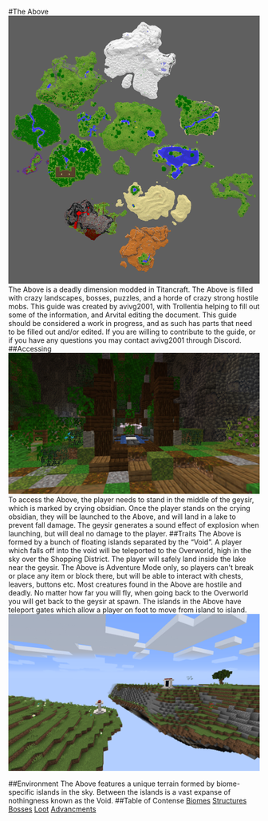 #The Above
![Above Map](map.png)
The Above is a deadly dimension modded in Titancraft. The Above is filled with crazy landscapes, bosses, puzzles, and a horde of crazy strong hostile mobs. This guide was created by avivg2001, with Trollentia helping to fill out some of the information, and Arvital editing the document. This guide should be considered a work in progress, and as such has parts that need to be filled out and/or edited. If you are willing to contribute to the guide, or if you have any questions you may contact avivg2001 through Discord.
##Accessing
![The geysir used to access The Above](accessing.png)
To access the Above, the player needs to stand in the middle of the geysir, which is marked by crying obsidian. Once the player stands on the crying obsidian, they will be launched to the Above, and will land in a lake to prevent fall damage. The geysir generates a sound effect of explosion when launching, but will deal no damage to the player.
##Traits
The Above is formed by a bunch of floating islands separated by the “Void”. A player which falls off into the void will be teleported to the Overworld, high in the sky over the Shopping District. The player will safely land inside the lake near the geysir.
The Above is Adventure Mode only, so players can't break or place any item or block there, but will be able to interact with chests, leavers, buttons etc.
Most creatures found in the Above are hostile and deadly.
No matter how far you will fly, when going back to the Overworld you will get back to the geysir at spawn. 
The islands in the Above have teleport gates which allow a player on foot to move from island to island.
![An image of the Above with gates that let you travel between islands.](gate.png)

##Environment
The Above features a unique terrain formed by biome-specific islands in the sky. Between the islands is a vast expanse of nothingness known as the Void.
##Table of Contense
[Biomes](biomes.md)
[Structures](structures.md)
[Bosses](bosses.md)
[Loot](loot.md)
[Advancments](advancments.md)
